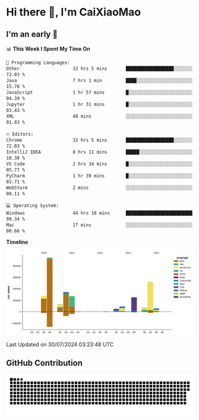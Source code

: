 # Hi there 👋, I'm CaiXiaoMao

## I'm an early 🐤
<!--START_SECTION:waka-->
📊 **This Week I Spent My Time On** 

```text
💬 Programming Languages: 
Other                    32 hrs 5 mins       ██████████████████░░░░░░░   72.03 % 
Java                     7 hrs 1 min         ████░░░░░░░░░░░░░░░░░░░░░   15.78 % 
JavaScript               1 hr 57 mins        █░░░░░░░░░░░░░░░░░░░░░░░░   04.39 % 
Jupyter                  1 hr 31 mins        █░░░░░░░░░░░░░░░░░░░░░░░░   03.43 % 
XML                      48 mins             ░░░░░░░░░░░░░░░░░░░░░░░░░   01.83 % 

🔥 Editors: 
Chrome                   32 hrs 5 mins       ██████████████████░░░░░░░   72.03 % 
IntelliJ IDEA            8 hrs 11 mins       █████░░░░░░░░░░░░░░░░░░░░   18.38 % 
VS Code                  2 hrs 34 mins       █░░░░░░░░░░░░░░░░░░░░░░░░   05.77 % 
PyCharm                  1 hr 39 mins        █░░░░░░░░░░░░░░░░░░░░░░░░   03.71 % 
WebStorm                 2 mins              ░░░░░░░░░░░░░░░░░░░░░░░░░   00.11 % 

💻 Operating System: 
Windows                  44 hrs 16 mins      █████████████████████████   99.34 % 
Mac                      17 mins             ░░░░░░░░░░░░░░░░░░░░░░░░░   00.66 % 
```

**Timeline**

![Lines of Code chart](https://raw.githubusercontent.com/caixiaomao/caixiaomao/main/assets/bar_graph.png)


 Last Updated on 30/07/2024 03:23:48 UTC
<!--END_SECTION:waka-->

## GitHub Contribution
<picture>
  <source media="(prefers-color-scheme: dark)" srcset="/dist/snake/github-contribution-grid-snake-dark.svg" />
  <source media="(prefers-color-scheme: light)" srcset="/dist/snake/github-contribution-grid-snake.svg" />
  <img alt="github contribution grid snake animation" src="/dist/snake/github-contribution-grid-snake.svg" />
</picture>

